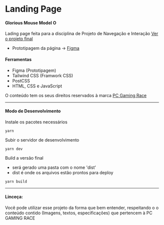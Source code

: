 # Landing Page

#### Glorious Mouse Model O

Lading page feita para a disciplina de Projeto de Navegação e Interação
[Ver o projeto final](https://glorious-mouse.vercel.app/)

- Prototipagem da página → [Figma](https://www.figma.com/file/XPMnn4rYbALAWikw3wRZXQ/Untitled?node-id=0%3A1)

#### Ferramentas

- Figma (Prototipagem)
- Tailwind CSS (Framwork CSS)
- PostCSS
- HTML, CSS e JavaScript

O conteúdo tem os seus direitos reservados à marca [PC Gaming Race](https://www.pcgamingrace.com/)

<hr>

#### Modo de Desenvolvimento

Instale os pacotes necessários

```
yarn
```

Subir o servidor de desenvolvimento

```
yarn dev
```

Build a versão final

- será gerado uma pasta com o nome 'dist'
- dist é onde os arquivos estão prontos para deploy

```
yarn build
```

<hr>

#### Linceça:

Você pode utilizar esse projeto da forma que bem entender, respeitando o o conteúdo contido (Imagens, textos, especificações) que pertencem à PC GAMING RACE

